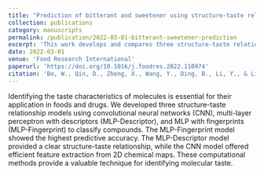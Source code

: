 ```yaml
---
title: "Prediction of bitterant and sweetener using structure-taste relationship models based on an artificial neural network"
collection: publications
category: manuscripts
permalink: /publication/2022-03-01-bitterant-sweetener-prediction
excerpt: 'This work develops and compares three structure-taste relationship models based on artificial neural networks to predict whether a molecule is a bitterant, sweetener, or neither.'
date: 2022-03-01
venue: 'Food Research International'
paperurl: 'https://doi.org/10.1016/j.foodres.2022.110974'
citation: 'Bo, W., Qin, D., Zheng, X., Wang, Y., Ding, B., Li, Y., & Liang, G. (2022). &quot;Prediction of bitterant and sweetener using structure-taste relationship models based on an artificial neural network.&quot; <i>Food Research International</i>. 153:110974.'
---
```

Identifying the taste characteristics of molecules is essential for their application in foods and drugs. We developed three structure-taste relationship models using convolutional neural networks (CNN), multi-layer perceptron with descriptors (MLP-Descriptor), and MLP with fingerprints (MLP-Fingerprint) to classify compounds. The MLP-Fingerprint model showed the highest predictive accuracy. The MLP-Descriptor model provided a clear structure-taste relationship, while the CNN model offered efficient feature extraction from 2D chemical maps. These computational methods provide a valuable technique for identifying molecular taste.